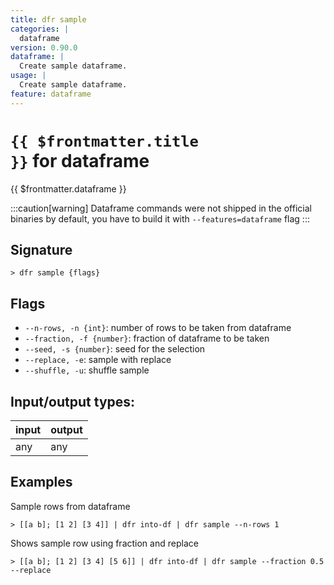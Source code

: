 ```yaml
---
title: dfr sample
categories: |
  dataframe
version: 0.90.0
dataframe: |
  Create sample dataframe.
usage: |
  Create sample dataframe.
feature: dataframe
---
```


<!-- This file is automatically generated. Please edit the command in https://github.com/nushell/nushell instead. -->

# <code>{{ $frontmatter.title }}</code> for dataframe

<div class='command-title'>{{ $frontmatter.dataframe }}</div>

:::caution[warning]
Dataframe commands were not shipped in the official binaries by default, you have to build it with `--features=dataframe` flag
:::

## Signature

`> dfr sample {flags} `

## Flags

- `--n-rows, -n {int}`: number of rows to be taken from dataframe
- `--fraction, -f {number}`: fraction of dataframe to be taken
- `--seed, -s {number}`: seed for the selection
- `--replace, -e`: sample with replace
- `--shuffle, -u`: shuffle sample

## Input/output types:

| input | output |
| ----- | ------ |
| any   | any    |

## Examples

Sample rows from dataframe

```nu
> [[a b]; [1 2] [3 4]] | dfr into-df | dfr sample --n-rows 1

```

Shows sample row using fraction and replace

```nu
> [[a b]; [1 2] [3 4] [5 6]] | dfr into-df | dfr sample --fraction 0.5 --replace

```
